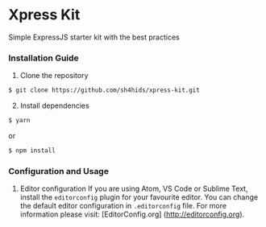 # Xpress Kit
Simple ExpressJS starter kit with the best practices

### Installation Guide

1. Clone the repository
  ```bash
  $ git clone https://github.com/sh4hids/xpress-kit.git
  ```
2. Install dependencies
  ```bash
  $ yarn
  ```
  or
  ```bash
  $ npm install
  ```

### Configuration and Usage

1. Editor configuration
  If you are using Atom, VS Code or Sublime Text, install the `editorconfig` plugin for your favourite editor. You can change the default editor configuration in `.editorconfig` file. For more information please visit: [EditorConfig.org] (http://editorconfig.org).
